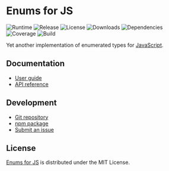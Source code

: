 # Enums for JS
![Runtime](https://img.shields.io/badge/node-%3E%3D10.13-brightgreen.svg) ![Release](https://img.shields.io/npm/v/@cedx/enum.svg) ![License](https://img.shields.io/npm/l/@cedx/enum.svg) ![Downloads](https://img.shields.io/npm/dt/@cedx/enum.svg) ![Dependencies](https://david-dm.org/cedx/enum.js.svg) ![Coverage](https://coveralls.io/repos/github/cedx/enum.js/badge.svg) ![Build](https://travis-ci.com/cedx/enum.js.svg)

Yet another implementation of enumerated types for [JavaScript](https://developer.mozilla.org/en-US/docs/Web/JavaScript).

## Documentation
- [User guide](https://dev.belin.io/enum.js)
- [API reference](https://dev.belin.io/enum.js/api)

## Development
- [Git repository](https://git.belin.io/cedx/enum.js)
- [npm package](https://www.npmjs.com/package/@cedx/enum)
- [Submit an issue](https://git.belin.io/cedx/enum.js/issues)

## License
[Enums for JS](https://dev.belin.io/enum.js) is distributed under the MIT License.

